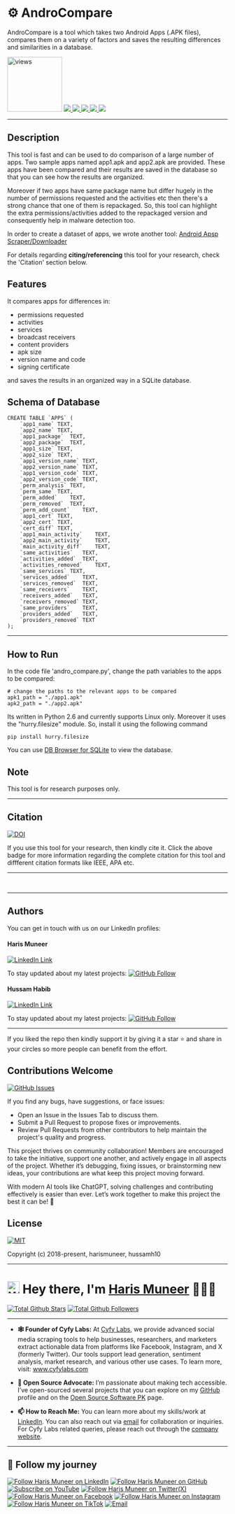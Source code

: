 <h1 align="left">⚙️ AndroCompare</h1>

<p align="left">
  AndroCompare is a tool which takes two Android Apps (.APK files), compares them on a variety of factors and saves the resulting differences and similarities in a database.
</p>

<p align="left">
<a href="https://github.com/harismuneer"><img alt="views" title="Github views" src="https://komarev.com/ghpvc/?username=harismuneer&style=flat-square" width="125"/></a>
  <a href="https://doi.org/10.5281/zenodo.2537126">
    <img src="https://zenodo.org/badge/DOI/10.5281/zenodo.2537126.svg" />
  </a>
  <a href="#">
    <img src="https://img.shields.io/badge/Build-Passing-brightgreen.svg?style=flat-square&logo=appveyor" />
  </a>
  <a href="#">
    <img src="https://badges.frapsoft.com/os/v1/open-source.svg?v=103" />
  </a>
  <a href="https://www.github.com/harismuneer/AndroCompare/fork">
    <img src="https://img.shields.io/github/forks/harismuneer/AndroCompare.svg?style=social&label=Fork&maxAge=2592000" />
  </a>
  <a href="#">
    <img src="https://img.shields.io/badge/contributions-welcome-brightgreen.svg?style=flat&label=Contributions&colorA=red&colorB=black" />
  </a>
</p>

<hr>

## Description

This tool is fast and can be used to do comparison of a large number of apps. 
Two sample apps named app1.apk and app2.apk are provided. These apps have been compared and their results are saved in the database so that you can see how the results are organized.

Moreover if two apps have same package name but differ hugely in the number of permissions requested and the activities etc then there's a strong chance that one of them is repackaged. So, this tool can highlight the extra permissions/activities added to the repackaged version and consequently help in malware detection too.

In order to create a dataset of apps, we wrote another tool: [Android Apsp Scraper/Downloader](https://github.com/harismuneer/Android-Apps-Downloader)

For details regarding **citing/referencing** this tool for your research, check the 'Citation' section below.

## Features
It compares apps for differences in:
* permissions requested
* activities
* services
* broadcast receivers
* content providers
* apk size
* version name and code
* signing certificate

and saves the results in an organized way in a SQLite database. 


## Schema of Database
```
CREATE TABLE `APPS` (
	`app1_name`	TEXT,
	`app2_name`	TEXT,
	`app1_package`	TEXT,
	`app2_package`	TEXT,
	`app1_size`	TEXT,
	`app2_size`	TEXT,
	`app1_version_name`	TEXT,
	`app2_version_name`	TEXT,
	`app1_version_code`	TEXT,
	`app2_version_code`	TEXT,
	`perm_analysis`	TEXT,
	`perm_same`	TEXT,
	`perm_added`	TEXT,
	`perm_removed`	TEXT,
	`perm_add_count`	TEXT,
	`app1_cert`	TEXT,
	`app2_cert`	TEXT,
	`cert_diff`	TEXT,
	`app1_main_activity`	TEXT,
	`app2_main_activity`	TEXT,
	`main_activity_diff`	TEXT,
	`same_activities`	TEXT,
	`activities_added`	TEXT,
	`activities_removed`	TEXT,
	`same_services`	TEXT,
	`services_added`	TEXT,
	`services_removed`	TEXT,
	`same_receivers`	TEXT,
	`receivers_added`	TEXT,
	`receivers_removed`	TEXT,
	`same_providers`	TEXT,
	`providers_added`	TEXT,
	`providers_removed`	TEXT
);
```

----------------------------------------------------------------------------------------------------------------------------------------
## How to Run 
In the code file 'andro_compare.py', change the path variables to the apps to be compared: 
```
# change the paths to the relevant apps to be compared
apk1_path = "./app1.apk"
apk2_path = "./app2.apk"
```

Its written in Python 2.6 and currently supports Linux only. Moreover it uses the "hurry.filesize" module. So, install it using the following command

```pip install hurry.filesize```

You can use [DB Browser for SQLite](http://sqlitebrowser.org/) to view the database.


## Note
This tool is for research purposes only.

----------------------------------------------------------------------------------------------------------------------------------------

## Citation

[![DOI](https://zenodo.org/badge/DOI/10.5281/zenodo.2537126.svg)](https://doi.org/10.5281/zenodo.2537126)

If you use this tool for your research, then kindly cite it. Click the above badge for more information regarding the complete citation for this tool and diffferent citation formats like IEEE, APA etc.

----------------------------------------------------------------------------------------------------------------------------------------

<br>
<hr>

## Authors
You can get in touch with us on our LinkedIn profiles:

#### Haris Muneer

[![LinkedIn Link](https://img.shields.io/badge/Connect-harismuneer-blue.svg?logo=linkedin&longCache=true&style=social&label=Follow)](https://www.linkedin.com/in/harismuneer) 

To stay updated about my latest projects: [![GitHub Follow](https://img.shields.io/badge/Connect-harismuneer-blue.svg?logo=Github&longCache=true&style=social&label=Follow)](https://github.com/harismuneer)

#### Hussam Habib

[![LinkedIn Link](https://img.shields.io/badge/Connect-hussam--habib-blue.svg?logo=linkedin&longCache=true&style=social&label=Connect)](https://www.linkedin.com/in/hussam-habib-0bb098104/)

To stay updated about my latest projects: [![GitHub Follow](https://img.shields.io/badge/Connect-hussam--habib-blue.svg?logo=Github&longCache=true&style=social&label=Follow)](https://github.com/hussamh10)



---
If you liked the repo then kindly support it by giving it a star ⭐ and share in your circles so more people can benefit from the effort.

## Contributions Welcome
[![GitHub Issues](https://img.shields.io/github/issues/harismuneer/AndroCompare.svg?style=flat&label=Issues&maxAge=2592000)](https://www.github.com/harismuneer/AndroCompare/issues)

If you find any bugs, have suggestions, or face issues:

- Open an Issue in the Issues Tab to discuss them.
- Submit a Pull Request to propose fixes or improvements.
- Review Pull Requests from other contributors to help maintain the project's quality and progress.

This project thrives on community collaboration! Members are encouraged to take the initiative, support one another, and actively engage in all aspects of the project. Whether it’s debugging, fixing issues, or brainstorming new ideas, your contributions are what keep this project moving forward.

With modern AI tools like ChatGPT, solving challenges and contributing effectively is easier than ever. Let’s work together to make this project the best it can be! 🚀

## License
[![MIT](https://img.shields.io/cocoapods/l/AFNetworking.svg?style=style&label=License&maxAge=2592000)](../master/LICENSE)

Copyright (c) 2018-present, harismuneer, hussamh10                                                        


<!-- PROFILE_INTRO_START -->
<hr>

<h1> <a href="#"><img src="https://media.giphy.com/media/hvRJCLFzcasrR4ia7z/giphy.gif" alt="Waving hand" width="28"></a>
Hey there, I'm <a href="https://www.linkedin.com/in/harismuneer/">Haris Muneer</a> 👨🏻‍💻
</h1>


<a href="https://github.com/harismuneer"><img src="https://img.shields.io/github/stars/harismuneer" alt="Total Github Stars"></a>
<a href="https://github.com/harismuneer?tab=followers"><img src="https://img.shields.io/github/followers/harismuneer" alt="Total Github Followers"></a>

<hr>

- <b>🕸️ Founder of Cyfy Labs:</b> At <a href="https://www.cyfylabs.com">Cyfy Labs</a>, we provide advanced social media scraping tools to help businesses, researchers, and marketers extract actionable data from platforms like Facebook, Instagram, and X (formerly Twitter). Our tools support lead generation, sentiment analysis, market research, and various other use cases. To learn more, visit: <a href="https://www.cyfylabs.com">www.cyfylabs.com</a>

- <b>🌟 Open Source Advocate:</b> I’m passionate about making tech accessible. I’ve open-sourced several projects that you can explore on my <a href="https://github.com/harismuneer">GitHub</a> profile and on the <a href="https://github.com/OSSpk">Open Source Software PK</a> page.

- <b>📫 How to Reach Me:</b> You can learn more about my skills/work at <a href="https://www.linkedin.com/in/harismuneer">LinkedIn</a>. You can also reach out via <a href="mailto:haris.muneer5@gmail.com">email</a> for collaboration or inquiries. For Cyfy Labs related queries, please reach out through the <a href="https://www.cyfylabs.com">company website</a>.

<hr>

<h2 align="left">🤝 Follow my journey</h2>
<p align="left">
  <a href="https://www.linkedin.com/in/harismuneer"><img title="Follow Haris Muneer on LinkedIn" src="https://img.shields.io/badge/LinkedIn-0077B5?style=for-the-badge&logo=linkedin&logoColor=white"/></a>
  <a href="https://github.com/harismuneer"><img title="Follow Haris Muneer on GitHub" src="https://img.shields.io/badge/GitHub-100000?style=for-the-badge&logo=github&logoColor=white"/></a>
  <a href="https://www.youtube.com/@haris_muneer?sub_confirmation=1"><img title="Subscribe on YouTube" src="https://img.shields.io/badge/YouTube-FF0000?style=for-the-badge&logo=youtube&logoColor=white"/></a> 
   <a href="https://x.com/harismuneer99"><img title="Follow Haris Muneer on Twitter(X)" src="https://img.shields.io/badge/X-000000?style=for-the-badge&logo=x&logoColor=white"/></a>
 <a href="https://www.facebook.com/harism99"><img title="Follow Haris Muneer on Facebook" src="https://img.shields.io/badge/Facebook-1877F2?style=for-the-badge&logo=facebook&logoColor=white"/></a>
   <a href="https://www.instagram.com/harismuneer99"><img title="Follow Haris Muneer on Instagram" src="https://img.shields.io/badge/Instagram-E4405F?style=for-the-badge&logo=instagram&logoColor=white"/></a>
  <a href="https://www.tiktok.com/@harismuneer99"><img title="Follow Haris Muneer on TikTok" src="https://img.shields.io/badge/TikTok-000000?style=for-the-badge&logo=tiktok&logoColor=white"/></a> 
  <a href="mailto:haris.muneer5@gmail.com"><img title="Email" src="https://img.shields.io/badge/Gmail-D14836?style=for-the-badge&logo=gmail&logoColor=white"/></a>
</p>



<!-- PROFILE_INTRO_END -->

